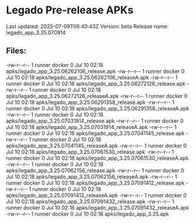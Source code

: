# Legado Pre-release APKs
Last updated: 2025-07-09T06:40:43Z
Version: beta
Release name: legado_app_3.25.070914
## Files:
-rw-r--r-- 1 runner docker 0 Jul 10 02:18 apks/legado_app_3.25.06262106_release.apk
-rw-r--r-- 1 runner docker 0 Jul 10 02:18 apks/legado_app_3.25.06262106_releaseA.apk
-rw-r--r-- 1 runner docker 0 Jul 10 02:18 apks/legado_app_3.25.06272126_release.apk
-rw-r--r-- 1 runner docker 0 Jul 10 02:18 apks/legado_app_3.25.06272126_releaseA.apk
-rw-r--r-- 1 runner docker 0 Jul 10 02:18 apks/legado_app_3.25.06291358_release.apk
-rw-r--r-- 1 runner docker 0 Jul 10 02:18 apks/legado_app_3.25.06291358_releaseA.apk
-rw-r--r-- 1 runner docker 0 Jul 10 02:18 apks/legado_app_3.25.07031914_release.apk
-rw-r--r-- 1 runner docker 0 Jul 10 02:18 apks/legado_app_3.25.07031914_releaseA.apk
-rw-r--r-- 1 runner docker 0 Jul 10 02:18 apks/legado_app_3.25.07041145_release.apk
-rw-r--r-- 1 runner docker 0 Jul 10 02:18 apks/legado_app_3.25.07041145_releaseA.apk
-rw-r--r-- 1 runner docker 0 Jul 10 02:18 apks/legado_app_3.25.07061530_release.apk
-rw-r--r-- 1 runner docker 0 Jul 10 02:18 apks/legado_app_3.25.07061530_releaseA.apk
-rw-r--r-- 1 runner docker 0 Jul 10 02:18 apks/legado_app_3.25.07062156_release.apk
-rw-r--r-- 1 runner docker 0 Jul 10 02:18 apks/legado_app_3.25.07062156_releaseA.apk
-rw-r--r-- 1 runner docker 0 Jul 10 02:18 apks/legado_app_3.25.07091412_release.apk
-rw-r--r-- 1 runner docker 0 Jul 10 02:18 apks/legado_app_3.25.07091412_releaseA.apk
-rw-r--r-- 1 runner docker 0 Jul 10 02:18 apks/legado_app_3.25.07091432_release.apk
-rw-r--r-- 1 runner docker 0 Jul 10 02:18 apks/legado_app_3.25.07091432_releaseA.apk
-rw-r--r-- 1 runner docker 0 Jul 10 02:18 apks/legado_app_3.25.apk
